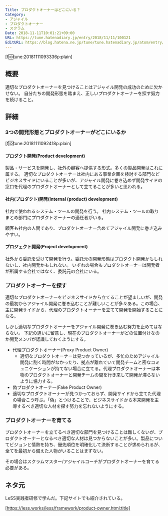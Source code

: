 ```yaml
---
Title: プロダクトオーナーはどこにいる？
Category:
- アジャイル
- プロダクトオーナー
- スクラム
Date: 2018-11-11T10:01:21+09:00
URL: https://tune.hatenadiary.jp/entry/2018/11/11/100121
EditURL: https://blog.hatena.ne.jp/tune/tune.hatenadiary.jp/atom/entry/17391345971648200200
---
```


[f:id:tune:20181111093336p:plain]

## 概要

適切なプロダクトオーナーを見つけることはアジャイル開発の成功のために欠かせない。
自分たちの開発形態を踏まえ、正しいプロダクトオーナーを探す努力を続けること。

## 詳細

### 3つの開発形態とプロダクトオーナーがどこにいるか

[f:id:tune:20181111092418p:plain]

#### プロダクト開発(Product development)

製品・サービスを開発し、社外の顧客へ提供する形式。多くの製品開発はこれに属する。
適切なプロダクトオーナーは社内にある事業企画を検討する部門などビジネスサイドにいることが多いが、アジャイル開発に巻き込めず開発サイドの窓口を代理のプロダクトオーナーとして立てることが多いと思われる。

#### 社内(プロダクト)開発(Internal (product) development)

社内で使われるシステム・ツールの開発を行う。
社内システム・ツールの取りまとめ部門にプロダクトオーナーの適任者がいる。

顧客も社内の人間であり、プロダクトオーナー含めてアジャイル開発に巻き込みやすい。

#### プロジェクト開発(Project development)

社外から委託を受けて開発を行う。委託元の開発形態はプロダクト開発かもしれないし、社内開発かもしれない。
いずれの場合もプロダクトオーナーは開発者が所属する会社ではなく、委託元の会社にいる。

### プロダクトオーナーを探す

適切なプロダクトオーナーをビジネスサイドから立てることが望ましいが、開発の最初からアジャイル開発に巻き込むことが難しいことが多々ある。この場合、主に開発サイドから、代理のプロダクトオーナーを立てて開発を開始することになる。

しかし適切なプロダクトオーナーをアジャイル開発に巻き込む努力を止めてはならない。
下記の違いに留意し、現在のプロダクトオーナーがどの位置付けなのか開発メンバが認識しておくようにする。

* 代理プロダクトオーナー(Proxy Product Owner)
  * 適切なプロダクトオーナーは見つかっているが、多忙のためアジャイル開発に割く時間がなかったり、拠点が離れていて開発チームと密なコミュニケーションが持てない場合に立てる。代理プロダクトオーナーは本物のプロダクトオーナーと開発チームの間を行き来して開発が滞らないように協力する。
* 偽プロダクトオーナー(Fake Product Owner)
 * 適切なプロダクトオーナーが見つかっておらず、開発サイドから立てた代理の場合こう呼ぶ。「偽」とつけることで、ビジネスサイドから本来開発を主導するべき適切な人材を探す努力を忘れないようにする。

### プロダクトオーナーを育てる

プロダクトオーナーを立てるべき適切な部門を見つけることは難しくないが、プロダクトオーナーとなるべき適切な人材は見つからないことが多い。製品についてビジョンと情熱を持ち、優先順位を明確化して決断することが求められるが、全てを最初から備えた人物がいることはまずない。

その場合はスクラムマスター/アジャイルコーチがプロダクトオーナーを育てる必要がある。

## ネタ元

LeSS実践者研修で学んだ。下記サイトでも紹介されている。

[https://less.works/less/framework/product-owner.html:title]


